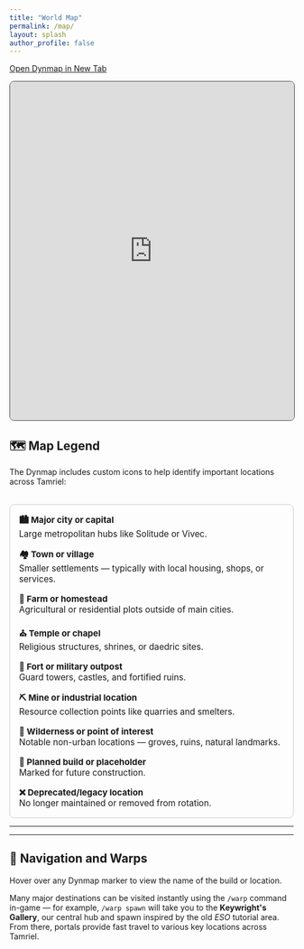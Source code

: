 ```yaml
---
title: "World Map"
permalink: /map/
layout: splash
author_profile: false
---
```


[Open Dynmap in New Tab](https://map.tamrielcraft.eu/)

<style>
@media only screen and (max-width: 768px) {
  iframe.dynmap-embed {
    height: 400px !important;
  }
}
</style>

<iframe 
  class="dynmap-embed"
  src="https://map.tamrielcraft.eu/"
  width="100%"
  height="600"
  frameborder="0"
  allowfullscreen
  style="border:1px solid #444; border-radius: 8px;"
  >
  </iframe>


## 🗺️ Map Legend

The Dynmap includes custom icons to help identify important locations across Tamriel:

<div style="display: grid; grid-template-columns: repeat(auto-fit, minmax(250px, 1fr)); gap: 1rem; margin-top: 2rem; font-size: 0.95rem; font-weight: 400; border: 1px solid #ccc; padding: 1rem; border-radius: 8px; background-color: rgba(255, 255, 255, 0.03);" markdown="0">

  <div>
    <strong>🏙️ Major city or capital</strong><br>
    Large metropolitan hubs like Solitude or Vivec.
  </div>

  <div>
    <strong>🏘️ Town or village</strong><br>
    Smaller settlements — typically with local housing, shops, or services.
  </div>

  <div>
    <strong>🏡 Farm or homestead</strong><br>
    Agricultural or residential plots outside of main cities.
  </div>

  <div>
    <strong>⛪ Temple or chapel</strong><br>
    Religious structures, shrines, or daedric sites.
  </div>

  <div>
    <strong>🏰 Fort or military outpost</strong><br>
    Guard towers, castles, and fortified ruins.
  </div>

  <div>
    <strong>⛏️ Mine or industrial location</strong><br>
    Resource collection points like quarries and smelters.
  </div>

  <div>
    <strong>🌲 Wilderness or point of interest</strong><br>
    Notable non-urban locations — groves, ruins, natural landmarks.
  </div>

  <div>
    <strong>📍 Planned build or placeholder</strong><br>
    Marked for future construction.
  </div>

  <div>
    <strong>❌ Deprecated/legacy location</strong><br>
    No longer maintained or removed from rotation.
  </div>

</div>

---

---

## 🧭 Navigation and Warps

Hover over any Dynmap marker to view the name of the build or location.

Many major destinations can be visited instantly using the `/warp` command in-game — for example, `/warp spawn` will take you to the **Keywright's Gallery**, our central hub and spawn inspired by the old *ESO* tutorial area. From there, portals provide fast travel to various key locations across Tamriel.

